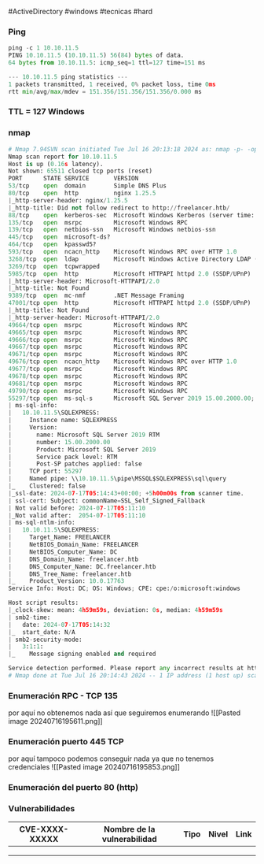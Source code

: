 #ActiveDirectory #windows #tecnicas #hard 
### Ping

```python
ping -c 1 10.10.11.5
PING 10.10.11.5 (10.10.11.5) 56(84) bytes of data.
64 bytes from 10.10.11.5: icmp_seq=1 ttl=127 time=151 ms

--- 10.10.11.5 ping statistics ---
1 packets transmitted, 1 received, 0% packet loss, time 0ms
rtt min/avg/max/mdev = 151.356/151.356/151.356/0.000 ms
```

### TTL = 127 Windows

### nmap

```python
# Nmap 7.94SVN scan initiated Tue Jul 16 20:13:18 2024 as: nmap -p- -open -sCV --min-rate 5000 -n -Pn -oN Scan 10.10.11.5
Nmap scan report for 10.10.11.5
Host is up (0.16s latency).
Not shown: 65511 closed tcp ports (reset)
PORT      STATE SERVICE       VERSION
53/tcp    open  domain        Simple DNS Plus
80/tcp    open  http          nginx 1.25.5
|_http-server-header: nginx/1.25.5
|_http-title: Did not follow redirect to http://freelancer.htb/
88/tcp    open  kerberos-sec  Microsoft Windows Kerberos (server time: 2024-07-17 05:13:41Z)
135/tcp   open  msrpc         Microsoft Windows RPC
139/tcp   open  netbios-ssn   Microsoft Windows netbios-ssn
445/tcp   open  microsoft-ds?
464/tcp   open  kpasswd5?
593/tcp   open  ncacn_http    Microsoft Windows RPC over HTTP 1.0
3268/tcp  open  ldap          Microsoft Windows Active Directory LDAP (Domain: freelancer.htb0., Site: Default-First-Site-Name)
3269/tcp  open  tcpwrapped
5985/tcp  open  http          Microsoft HTTPAPI httpd 2.0 (SSDP/UPnP)
|_http-server-header: Microsoft-HTTPAPI/2.0
|_http-title: Not Found
9389/tcp  open  mc-nmf        .NET Message Framing
47001/tcp open  http          Microsoft HTTPAPI httpd 2.0 (SSDP/UPnP)
|_http-title: Not Found
|_http-server-header: Microsoft-HTTPAPI/2.0
49664/tcp open  msrpc         Microsoft Windows RPC
49665/tcp open  msrpc         Microsoft Windows RPC
49666/tcp open  msrpc         Microsoft Windows RPC
49667/tcp open  msrpc         Microsoft Windows RPC
49671/tcp open  msrpc         Microsoft Windows RPC
49676/tcp open  ncacn_http    Microsoft Windows RPC over HTTP 1.0
49677/tcp open  msrpc         Microsoft Windows RPC
49678/tcp open  msrpc         Microsoft Windows RPC
49681/tcp open  msrpc         Microsoft Windows RPC
49790/tcp open  msrpc         Microsoft Windows RPC
55297/tcp open  ms-sql-s      Microsoft SQL Server 2019 15.00.2000.00; RTM
| ms-sql-info: 
|   10.10.11.5\SQLEXPRESS: 
|     Instance name: SQLEXPRESS
|     Version: 
|       name: Microsoft SQL Server 2019 RTM
|       number: 15.00.2000.00
|       Product: Microsoft SQL Server 2019
|       Service pack level: RTM
|       Post-SP patches applied: false
|     TCP port: 55297
|     Named pipe: \\10.10.11.5\pipe\MSSQL$SQLEXPRESS\sql\query
|_    Clustered: false
|_ssl-date: 2024-07-17T05:14:43+00:00; +5h00m00s from scanner time.
| ssl-cert: Subject: commonName=SSL_Self_Signed_Fallback
| Not valid before: 2024-07-17T05:11:10
|_Not valid after:  2054-07-17T05:11:10
| ms-sql-ntlm-info: 
|   10.10.11.5\SQLEXPRESS: 
|     Target_Name: FREELANCER
|     NetBIOS_Domain_Name: FREELANCER
|     NetBIOS_Computer_Name: DC
|     DNS_Domain_Name: freelancer.htb
|     DNS_Computer_Name: DC.freelancer.htb
|     DNS_Tree_Name: freelancer.htb
|_    Product_Version: 10.0.17763
Service Info: Host: DC; OS: Windows; CPE: cpe:/o:microsoft:windows

Host script results:
|_clock-skew: mean: 4h59m59s, deviation: 0s, median: 4h59m59s
| smb2-time: 
|   date: 2024-07-17T05:14:32
|_  start_date: N/A
| smb2-security-mode: 
|   3:1:1: 
|_    Message signing enabled and required

Service detection performed. Please report any incorrect results at https://nmap.org/submit/ .
# Nmap done at Tue Jul 16 20:14:43 2024 -- 1 IP address (1 host up) scanned in 85.40 seconds
```

### Enumeración RPC - TCP 135 
por aquí no obtenemos nada así que seguiremos enumerando 
![[Pasted image 20240716195611.png]]

### Enumeración puerto 445 TCP
por aquí tampoco podemos conseguir nada ya que no tenemos credenciales 
![[Pasted image 20240716195853.png]]

### Enumeración del puerto 80 (http)




### Vulnerabilidades

| CVE-XXXX-XXXXX | Nombre de la vulnerabilidad | Tipo | Nivel | Link |
| -------------- | --------------------------- | ---- | ----- | ---- |
|                |                             |      |       |      |
|                |                             |      |       |      |
|                |                             |      |       |      |
